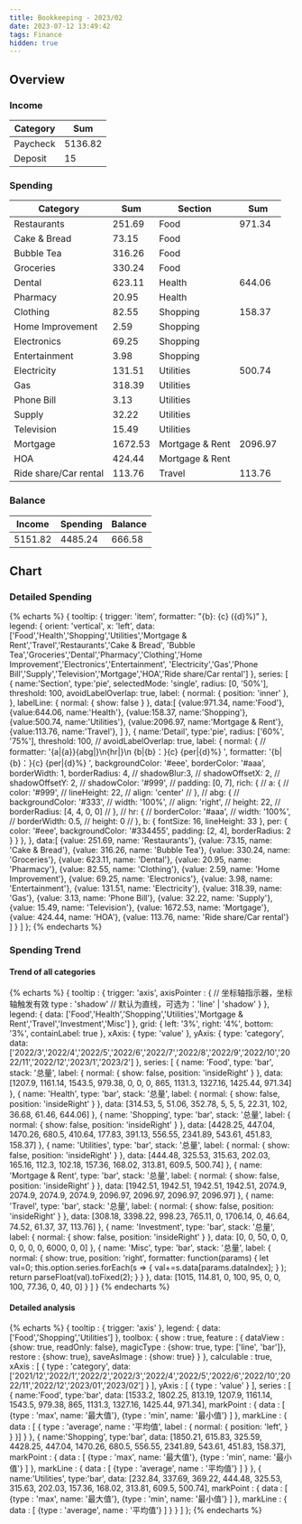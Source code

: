 ```yaml
---
title: Bookkeeping - 2023/02
date: 2023-07-12 13:49:42
tags: Finance
hidden: true
---
```


## Overview

### Income

| Category         | Sum     |
| ---------------- | ------- |
| Paycheck         | 5136.82 |
| Deposit          | 15      |

### Spending

| Category              | Sum     | Section         | Sum     |
| --------------------- | ------- | --------------- | ------- |
| Restaurants           | 251.69  | Food            | 971.34  |
| Cake & Bread          | 73.15   | Food            |         |
| Bubble Tea            | 316.26  | Food            |         |
| Groceries             | 330.24  | Food            |         |
| Dental                | 623.11  | Health          | 644.06  |
| Pharmacy              | 20.95   | Health          |         |
| Clothing              | 82.55   | Shopping        | 158.37  |
| Home Improvement      | 2.59    | Shopping        |         |
| Electronics           | 69.25   | Shopping        |         |
| Entertainment         | 3.98    | Shopping        |         |
| Electricity           | 131.51  | Utilities       | 500.74  |
| Gas                   | 318.39  | Utilities       |         |
| Phone Bill            | 3.13    | Utilities       |         |
| Supply                | 32.22   | Utilities       |         |
| Television            | 15.49   | Utilities       |         |
| Mortgage              | 1672.53 | Mortgage & Rent | 2096.97 |
| HOA                   | 424.44  | Mortgage & Rent |         |
| Ride share/Car rental | 113.76  | Travel          | 113.76  |

### Balance

| Income  | Spending | Balance |
| ------- | -------- | ------- |
| 5151.82 | 4485.24  | 666.58  |

## Chart

### Detailed Spending

{% echarts %}
{
    tooltip: {
        trigger: 'item',
        formatter: "{b}: {c} ({d}%)"
    },
    legend: {
        orient: 'vertical',
        x: 'left',
        data:['Food','Health','Shopping','Utilities','Mortgage & Rent','Travel','Restaurants','Cake & Bread',
        'Bubble Tea','Groceries','Dental','Pharmacy','Clothing','Home Improvement','Electronics','Entertainment',
        'Electricity','Gas','Phone Bill','Supply','Television','Mortgage','HOA','Ride share/Car rental']
    },
    series: [
        {
            name:'Section',
            type:'pie',
            selectedMode: 'single',
            radius: [0, '50%'],
            threshold: 100,
            avoidLabelOverlap: true,
            label: {
                normal: {
                    position: 'inner'
                },
            },
            labelLine: {
                normal: {
                    show: false
                }
            },
            data:[
                {value:971.34, name:'Food'},
                {value:644.06, name:'Health'},
                {value:158.37, name:'Shopping'},
                {value:500.74, name:'Utilities'},
                {value:2096.97, name:'Mortgage & Rent'},
                {value:113.76, name:'Travel'},
            ]
        },
        {
            name:'Detail',
            type:'pie',
            radius: ['60%', '75%'],
            threshold: 100,
            // avoidLabelOverlap: true,
            label: {
                normal: {
                    // formatter: '{a|{a}}{abg|}\n{hr|}\n  {b|{b}：}{c}  {per|{d}%}  ',
                    formatter: '{b|{b}：}{c}  {per|{d}%}  ',
                    backgroundColor: '#eee',
                    borderColor: '#aaa',
                    borderWidth: 1,
                    borderRadius: 4,
                    // shadowBlur:3,
                    // shadowOffsetX: 2,
                    // shadowOffsetY: 2,
                    // shadowColor: '#999',
                    // padding: [0, 7],
                    rich: {
                        // a: {
                        //    color: '#999',
                        //    lineHeight: 22,
                        //    align: 'center'
                        // },
                        // abg: {
                        //     backgroundColor: '#333',
                        //     width: '100%',
                        //     align: 'right',
                        //     height: 22,
                        //     borderRadius: [4, 4, 0, 0]
                        // },
                        // hr: {
                        //    borderColor: '#aaa',
                        //    width: '100%',
                        //    borderWidth: 0.5,
                        //    height: 0
                        // },
                        b: {
                            fontSize: 16,
                            lineHeight: 33
                        },
                        per: {
                            color: '#eee',
                            backgroundColor: '#334455',
                            padding: [2, 4],
                            borderRadius: 2
                        }
                    }
                },
            },
            data:[
                {value: 251.69, name: 'Restaurants'},
                {value: 73.15, name: 'Cake & Bread'},
                {value: 316.26, name: 'Bubble Tea'},
                {value: 330.24, name: 'Groceries'},
                {value: 623.11, name: 'Dental'},
                {value: 20.95, name: 'Pharmacy'},
                {value: 82.55, name: 'Clothing'},
                {value: 2.59, name: 'Home Improvement'},
                {value: 69.25, name: 'Electronics'},
                {value: 3.98, name: 'Entertainment'},
                {value: 131.51, name: 'Electricity'},
                {value: 318.39, name: 'Gas'},
                {value: 3.13, name: 'Phone Bill'},
                {value: 32.22, name: 'Supply'},
                {value: 15.49, name: 'Television'},
                {value: 1672.53, name: 'Mortgage'},
                {value: 424.44, name: 'HOA'},
                {value: 113.76, name: 'Ride share/Car rental'}
            ]
        }
    ]
};
{% endecharts %}

### Spending Trend

#### Trend of all categories

{% echarts %}
{
    tooltip : {
        trigger: 'axis',
        axisPointer : {            // 坐标轴指示器，坐标轴触发有效
            type : 'shadow'        // 默认为直线，可选为：'line' | 'shadow'
        }
    },
    legend: {
        data: ['Food','Health','Shopping','Utilities','Mortgage & Rent','Travel','Investment','Misc']
    },
    grid: {
        left: '3%',
        right: '4%',
        bottom: '3%',
        containLabel: true
    },
    xAxis:  {
        type: 'value'
    },
    yAxis: {
        type: 'category',
        data: ['2022/3','2022/4','2022/5','2022/6','2022/7','2022/8','2022/9','2022/10','2022/11','2022/12','2023/1','2023/2']
    },
    series: [
        {
            name: 'Food',
            type: 'bar',
            stack: '总量',
            label: {
                normal: {
                    show: false,
                    position: 'insideRight'
                }
            },
            data: [1207.9, 1161.14, 1543.5, 979.38, 0, 0, 0, 865, 1131.3, 1327.16, 1425.44, 971.34]
        },
        {
            name: 'Health',
            type: 'bar',
            stack: '总量',
            label: {
                normal: {
                    show: false,
                    position: 'insideRight'
                }
            },
            data: [314.53, 5, 51.06, 352.78, 5, 5, 5, 22.31, 102, 36.68, 61.46, 644.06]
        },
        {
            name: 'Shopping',
            type: 'bar',
            stack: '总量',
            label: {
                normal: {
                    show: false,
                    position: 'insideRight'
                }
            },
            data: [4428.25, 447.04, 1470.26, 680.5, 410.64, 177.83, 391.13, 556.55, 2341.89, 543.61, 451.83, 158.37]
        },
        {
            name: 'Utilities',
            type: 'bar',
            stack: '总量',
            label: {
                normal: {
                    show: false,
                    position: 'insideRight'
                }
            },
            data: [444.48, 325.53, 315.63, 202.03, 165.16, 112.3, 102.18, 157.36, 168.02, 313.81, 609.5, 500.74]
        },
        {
            name: 'Mortgage & Rent',
            type: 'bar',
            stack: '总量',
            label: {
                normal: {
                    show: false,
                    position: 'insideRight'
                }
            },
            data: [1942.51, 1942.51, 1942.51, 1942.51, 2074.9, 2074.9, 2074.9, 2074.9, 2096.97, 2096.97, 2096.97, 2096.97]
        },
        {
            name: 'Travel',
            type: 'bar',
            stack: '总量',
            label: {
                normal: {
                    show: false,
                    position: 'insideRight'
                }
            },
            data: [308.18, 3398.22, 998.23, 765.11, 0, 1706.14, 0, 46.64, 74.52, 61.37, 37, 113.76]
        },
        {
            name: 'Investment',
            type: 'bar',
            stack: '总量',
            label: {
                normal: {
                    show: false,
                    position: 'insideRight'
                }
            },
            data: [0, 0, 50, 0, 0, 0, 0, 0, 0, 6000, 0, 0]
        },
        {
            name: 'Misc',
            type: 'bar',
            stack: '总量',
            label: {
                normal: {
                    show: true,
                    position: 'right',
                    formatter: function(params) {
                        let val=0;
                        this.option.series.forEach(s => {
                            val+=s.data[params.dataIndex];
                        } );
                        return parseFloat(val).toFixed(2);
                    }
                }
            },
            data: [1015, 114.81, 0, 100, 95, 0, 0, 100, 77.36, 0, 40, 0]
        }
    ]
}
{% endecharts %}

#### Detailed analysis

{% echarts %}
{
    tooltip : {
        trigger: 'axis'
    },
    legend: {
        data:['Food','Shopping','Utilities']
    },
    toolbox: {
        show : true,
        feature : {
            dataView : {show: true, readOnly: false},
            magicType : {show: true, type: ['line', 'bar']},
            restore : {show: true},
            saveAsImage : {show: true}
        }
    },
    calculable : true,
    xAxis : [
        {
            type : 'category',
            data: ['2021/12','2022/1','2022/2','2022/3','2022/4','2022/5','2022/6','2022/10','2022/11','2022/12','2023/01','2023/02']
        }
    ],
    yAxis : [
        {
            type : 'value'
        }
    ],
    series : [
        {
            name:'Food',
            type:'bar',
            data: [1533.2, 1802.25, 813.19, 1207.9, 1161.14, 1543.5, 979.38, 865, 1131.3, 1327.16, 1425.44, 971.34],
            markPoint : {
                data : [
                    {type : 'max', name: '最大值'},
                    {type : 'min', name: '最小值'}
                ]
            },
            markLine : {
                data : [
                {
                    type : 'average',
                    name : '平均值',
                    label : {
                        normal: {
                            position: 'left',
                        }
                    }
                }]
            }
        },
        {
            name:'Shopping',
            type:'bar',
            data: [1850.21, 615.83, 325.59, 4428.25, 447.04, 1470.26, 680.5, 556.55, 2341.89, 543.61, 451.83, 158.37],
            markPoint : {
                data : [
                    {type : 'max', name: '最大值'},
                    {type : 'min', name: '最小值'}
                ]
            },
            markLine : {
                data : [
                    {type : 'average', name : '平均值'}
                ]
            }
        },
        {
            name:'Utilities',
            type:'bar',
            data: [232.84, 337.69, 369.22, 444.48, 325.53, 315.63, 202.03, 157.36, 168.02, 313.81, 609.5, 500.74],
            markPoint : {
                data : [
                    {type : 'max', name: '最大值'},
                    {type : 'min', name: '最小值'}
                ]
            },
            markLine : {
                data : [
                    {type : 'average', name : '平均值'}
                ]
            }
        }
    ]
};
{% endecharts %}
